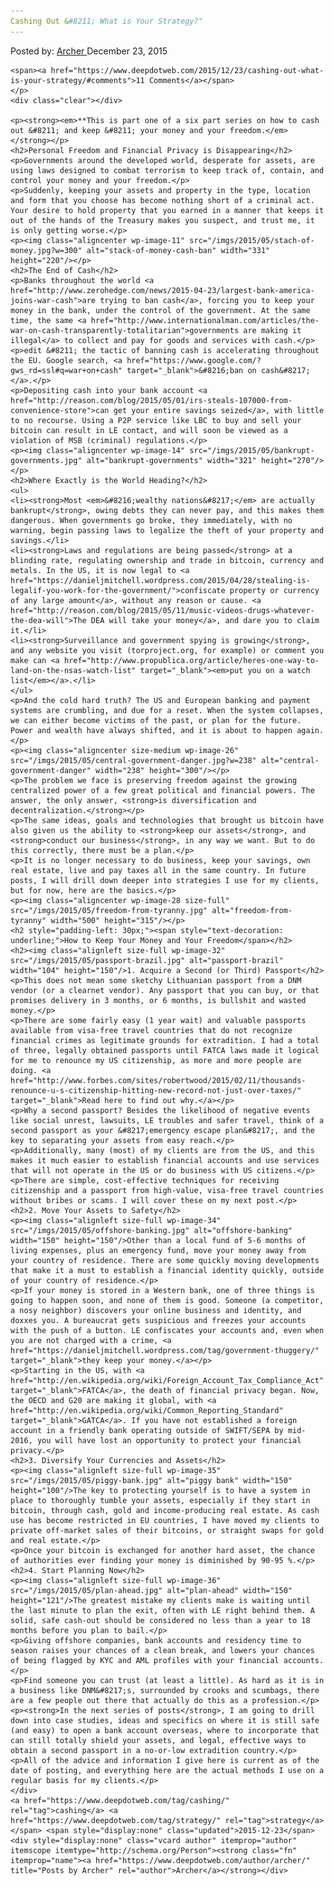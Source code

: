 ```yaml
---
Cashing Out &#8211; What is Your Strategy?"
---
```

<article class="post-listing post-10463 post type-post status-publish format-standard has-post-thumbnail hentry  tag-cashing tag-strategy">
    <div class="post-inner">
        <span>Posted by: <a href="https://www.deepdotweb.com/author/archer/" title="">Archer </a></span>
    <span>December 23, 2015</span>
    
    <span><a href="https://www.deepdotweb.com/2015/12/23/cashing-out-what-is-your-strategy/#comments">11 Comments</a></span>
    </p>
    <div class="clear"></div>
    
    <p><strong><em>**This is part one of a six part series on how to cash out &#8211; and keep &#8211; your money and your freedom.</em></strong></p>
    <h2>Personal Freedom and Financial Privacy is Disappearing</h2>
    <p>Governments around the developed world, desperate for assets, are using laws designed to combat terrorism to keep track of, contain, and control your money and your freedom.</p>
    <p>Suddenly, keeping your assets and property in the type, location and form that you choose has become nothing short of a criminal act. Your desire to hold property that you earned in a manner that keeps it out of the hands of the Treasury makes you suspect, and trust me, it is only getting worse.</p>
    <p><img class="aligncenter wp-image-11" src="/imgs/2015/05/stach-of-money.jpg?w=300" alt="stack-of-money-cash-ban" width="331" height="220"/></p>
    <h2>The End of Cash</h2>
    <p>Banks throughout the world <a href="http://www.zerohedge.com/news/2015-04-23/largest-bank-america-joins-war-cash">are trying to ban cash</a>, forcing you to keep your money in the bank, under the control of the government. At the same time, the same <a href="http://www.internationalman.com/articles/the-war-on-cash-transparently-totalitarian">governments are making it illegal</a> to collect and pay for goods and services with cash.</p>
    <p>edit &#8211; the tactic of banning cash is accelerating throughout the EU. Google search, <a href="https://www.google.com/?gws_rd=ssl#q=war+on+cash" target="_blank">&#8216;ban on cash&#8217;</a>.</p>
    <p>Depositing cash into your bank account <a href="http://reason.com/blog/2015/05/01/irs-steals-107000-from-convenience-store">can get your entire savings seized</a>, with little to no recourse. Using a P2P service like LBC to buy and sell your bitcoin can result in LE contact, and will soon be viewed as a violation of MSB (criminal) regulations.</p>
    <p><img class="aligncenter wp-image-14" src="/imgs/2015/05/bankrupt-governments.jpg" alt="bankrupt-governments" width="321" height="270"/></p>
    <h2>Where Exactly is the World Heading?</h2>
    <ul>
    <li><strong>Most <em>&#8216;wealthy nations&#8217;</em> are actually bankrupt</strong>, owing debts they can never pay, and this makes them dangerous. When governments go broke, they immediately, with no warning, begin passing laws to legalize the theft of your property and savings.</li>
    <li><strong>Laws and regulations are being passed</strong> at a blinding rate, regulating ownership and trade in bitcoin, currency and metals. In the US, it is now legal to <a href="https://danieljmitchell.wordpress.com/2015/04/28/stealing-is-legalif-you-work-for-the-government/">confiscate property or currency of any large amount</a>, without any reason or cause. <a href="http://reason.com/blog/2015/05/11/music-videos-drugs-whatever-the-dea-will">The DEA will take your money</a>, and dare you to claim it.</li>
    <li><strong>Surveillance and government spying is growing</strong>, and any website you visit (torproject.org, for example) or comment you make can <a href="http://www.propublica.org/article/heres-one-way-to-land-on-the-nsas-watch-list" target="_blank"><em>put you on a watch list</em></a>.</li>
    </ul>
    <p>And the cold hard truth? The US and European banking and payment systems are crumbling, and due for a reset. When the system collapses, we can either become victims of the past, or plan for the future. Power and wealth have always shifted, and it is about to happen again.</p>
    <p><img class="aligncenter size-medium wp-image-26" src="/imgs/2015/05/central-government-danger.jpg?w=238" alt="central-government-danger" width="238" height="300"/></p>
    <p>The problem we face is preserving freedom against the growing centralized power of a few great political and financial powers. The answer, the only answer, <strong>is diversification and decentralization.</strong></p>
    <p>The same ideas, goals and technologies that brought us bitcoin have also given us the ability to <strong>keep our assets</strong>, and <strong>conduct our business</strong>, in any way we want. But to do this correctly, there must be a plan.</p>
    <p>It is no longer necessary to do business, keep your savings, own real estate, live and pay taxes all in the same country. In future posts, I will drill down deeper into strategies I use for my clients, but for now, here are the basics.</p>
    <p><img class="aligncenter wp-image-28 size-full" src="/imgs/2015/05/freedom-from-tyranny.jpg" alt="freedom-from-tyranny" width="500" height="315"/></p>
    <h2 style="padding-left: 30px;"><span style="text-decoration: underline;">How to Keep Your Money and Your Freedom</span></h2>
    <h2><img class="alignleft size-full wp-image-32" src="/imgs/2015/05/passport-brazil.jpg" alt="passport-brazil" width="104" height="150"/>1. Acquire a Second (or Third) Passport</h2>
    <p>This does not mean some sketchy Lithuanian passport from a DNM vendor (or a clearnet vendor). Any passport that you can buy, or that promises delivery in 3 months, or 6 months, is bullshit and wasted money.</p>
    <p>There are some fairly easy (1 year wait) and valuable passports available from visa-free travel countries that do not recognize financial crimes as legitimate grounds for extradition. I had a total of three, legally obtained passports until FATCA laws made it logical for me to renounce my US citizenship, as more and more people are doing. <a href="http://www.forbes.com/sites/robertwood/2015/02/11/thousands-renounce-u-s-citizenship-hitting-new-record-not-just-over-taxes/" target="_blank">Read here to find out why.</a></p>
    <p>Why a second passport? Besides the likelihood of negative events like social unrest, lawsuits, LE troubles and safer travel, think of a second passport as your &#8217;emergency escape plan&#8217;, and the key to separating your assets from easy reach.</p>
    <p>Additionally, many (most) of my clients are from the US, and this makes it much easier to establish financial accounts and use services that will not operate in the US or do business with US citizens.</p>
    <p>There are simple, cost-effective techniques for receiving citizenship and a passport from high-value, visa-free travel countries without bribes or scams. I will cover these on my next post.</p>
    <h2>2. Move Your Assets to Safety</h2>
    <p><img class="alignleft size-full wp-image-34" src="/imgs/2015/05/offshore-banking.jpg" alt="offshore-banking" width="150" height="150"/>Other than a local fund of 5-6 months of living expenses, plus an emergency fund, move your money away from your country of residence. There are some quickly moving developments that make it a must to establish a financial identity quickly, outside of your country of residence.</p>
    <p>If your money is stored in a Western bank, one of three things is going to happen soon, and none of them is good. Someone (a competitor, a nosy neighbor) discovers your online business and identity, and doxxes you. A bureaucrat gets suspicious and freezes your accounts with the push of a button. LE confiscates your accounts and, even when you are not charged with a crime, <a href="https://danieljmitchell.wordpress.com/tag/government-thuggery/" target="_blank">they keep your money.</a></p>
    <p>Starting in the US, with <a href="http://en.wikipedia.org/wiki/Foreign_Account_Tax_Compliance_Act" target="_blank">FATCA</a>, the death of financial privacy began. Now, the OECD and G20 are making it global, with <a href="http://en.wikipedia.org/wiki/Common_Reporting_Standard" target="_blank">GATCA</a>. If you have not established a foreign account in a friendly bank operating outside of SWIFT/SEPA by mid-2016, you will have lost an opportunity to protect your financial privacy.</p>
    <h2>3. Diversify Your Currencies and Assets</h2>
    <p><img class="alignleft size-full wp-image-35" src="/imgs/2015/05/piggy-bank.jpg" alt="piggy bank" width="150" height="100"/>The key to protecting yourself is to have a system in place to thoroughly tumble your assets, especially if they start in bitcoin, through cash, gold and income-producing real estate. As cash use has become restricted in EU countries, I have moved my clients to private off-market sales of their bitcoins, or straight swaps for gold and real estate.</p>
    <p>Once your bitcoin is exchanged for another hard asset, the chance of authorities ever finding your money is diminished by 90-95 %.</p>
    <h2>4. Start Planning Now</h2>
    <p><img class="alignleft size-full wp-image-36" src="/imgs/2015/05/plan-ahead.jpg" alt="plan-ahead" width="150" height="121"/>The greatest mistake my clients make is waiting until the last minute to plan the exit, often with LE right behind them. A solid, safe cash-out should be considered no less than a year to 18 months before you plan to bail.</p>
    <p>Giving offshore companies, bank accounts and residency time to season raises your chances of a clean break, and lowers your chances of being flagged by KYC and AML profiles with your financial accounts.</p>
    <p>Find someone you can trust (at least a little). As hard as it is in a business like DNM&#8217;s, surrounded by crooks and scumbags, there are a few people out there that actually do this as a profession.</p>
    <p><strong>In the next series of posts</strong>, I am going to drill down into case studies, ideas and specifics on where it is still safe (and easy) to open a bank account overseas, where to incorporate that can still totally shield your assets, and legal, effective ways to obtain a second passport in a no-or-low extradition country.</p>
    <p>All of the advice and information I give here is current as of the date of posting, and everything here are the actual methods I use on a regular basis for my clients.</p>
    </div>
    <a href="https://www.deepdotweb.com/tag/cashing/" rel="tag">cashing</a> <a href="https://www.deepdotweb.com/tag/strategy/" rel="tag">strategy</a></span> <span style="display:none" class="updated">2015-12-23</span>
    <div style="display:none" class="vcard author" itemprop="author" itemscope itemtype="http://schema.org/Person"><strong class="fn" itemprop="name"><a href="https://www.deepdotweb.com/author/archer/" title="Posts by Archer" rel="author">Archer</a></strong></div>
    
